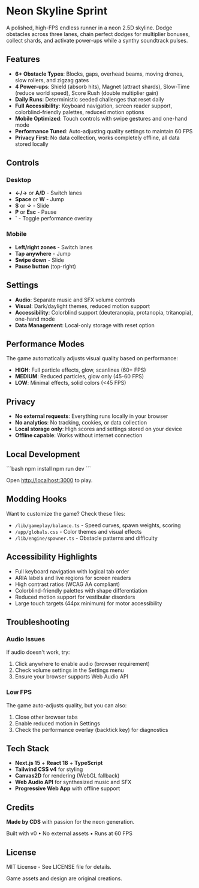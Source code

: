 # Neon Skyline Sprint

A polished, high-FPS endless runner in a neon 2.5D skyline. Dodge obstacles across three lanes, chain perfect dodges for multiplier bonuses, collect shards, and activate power-ups while a synthy soundtrack pulses.

## Features

- **6+ Obstacle Types**: Blocks, gaps, overhead beams, moving drones, slow rollers, and zigzag gates
- **4 Power-ups**: Shield (absorb hits), Magnet (attract shards), Slow-Time (reduce world speed), Score Rush (double multiplier gain)
- **Daily Runs**: Deterministic seeded challenges that reset daily
- **Full Accessibility**: Keyboard navigation, screen reader support, colorblind-friendly palettes, reduced motion options
- **Mobile Optimized**: Touch controls with swipe gestures and one-hand mode
- **Performance Tuned**: Auto-adjusting quality settings to maintain 60 FPS
- **Privacy First**: No data collection, works completely offline, all data stored locally

## Controls

### Desktop
- **←/→** or **A/D** - Switch lanes
- **Space** or **W** - Jump
- **S** or **↓** - Slide
- **P** or **Esc** - Pause
- **`** - Toggle performance overlay

### Mobile
- **Left/right zones** - Switch lanes
- **Tap anywhere** - Jump
- **Swipe down** - Slide
- **Pause button** (top-right)

## Settings

- **Audio**: Separate music and SFX volume controls
- **Visual**: Dark/daylight themes, reduced motion support
- **Accessibility**: Colorblind support (deuteranopia, protanopia, tritanopia), one-hand mode
- **Data Management**: Local-only storage with reset option

## Performance Modes

The game automatically adjusts visual quality based on performance:

- **HIGH**: Full particle effects, glow, scanlines (60+ FPS)
- **MEDIUM**: Reduced particles, glow only (45-60 FPS)
- **LOW**: Minimal effects, solid colors (<45 FPS)

## Privacy

- **No external requests**: Everything runs locally in your browser
- **No analytics**: No tracking, cookies, or data collection
- **Local storage only**: High scores and settings stored on your device
- **Offline capable**: Works without internet connection

## Local Development

\`\`\`bash
npm install
npm run dev
\`\`\`

Open [http://localhost:3000](http://localhost:3000) to play.

## Modding Hooks

Want to customize the game? Check these files:

- `/lib/gameplay/balance.ts` - Speed curves, spawn weights, scoring
- `/app/globals.css` - Color themes and visual effects
- `/lib/engine/spawner.ts` - Obstacle patterns and difficulty

## Accessibility Highlights

- Full keyboard navigation with logical tab order
- ARIA labels and live regions for screen readers
- High contrast ratios (WCAG AA compliant)
- Colorblind-friendly palettes with shape differentiation
- Reduced motion support for vestibular disorders
- Large touch targets (44px minimum) for motor accessibility

## Troubleshooting

### Audio Issues
If audio doesn't work, try:
1. Click anywhere to enable audio (browser requirement)
2. Check volume settings in the Settings menu
3. Ensure your browser supports Web Audio API

### Low FPS
The game auto-adjusts quality, but you can also:
1. Close other browser tabs
2. Enable reduced motion in Settings
3. Check the performance overlay (backtick key) for diagnostics

## Tech Stack

- **Next.js 15** + **React 18** + **TypeScript**
- **Tailwind CSS v4** for styling
- **Canvas2D** for rendering (WebGL fallback)
- **Web Audio API** for synthesized music and SFX
- **Progressive Web App** with offline support

## Credits

**Made by CDS** with passion for the neon generation.

Built with v0 • No external assets • Runs at 60 FPS

## License

MIT License - See LICENSE file for details.

Game assets and design are original creations.
